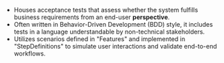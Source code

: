 - Houses acceptance tests that assess whether the system fulfills business requirements from an end-user **perspective**.
- Often written in Behavior-Driven Development (BDD) style, it includes tests in a language understandable by non-technical stakeholders.
- Utilizes scenarios defined in "Features" and implemented in "StepDefinitions" to simulate user interactions and validate end-to-end workflows.